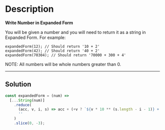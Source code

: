 # Description

**Write Number in Expanded Form**

You will be given a number and you will need to return it as a string in Expanded Form. For example:

```
expandedForm(12); // Should return '10 + 2'
expandedForm(42); // Should return '40 + 2'
expandedForm(70304); // Should return '70000 + 300 + 4'
```

NOTE: All numbers will be whole numbers greater than 0.

---

## Solution

```js
const expandedForm = (num) =>
  [...String(num)]
    .reduce(
      (acc, v, i, s) => acc + (+v ? `${v * 10 ** (s.length - i - 1)} + ` : ''),
      ''
    )
    .slice(0, -3);
```
